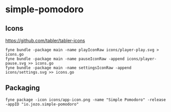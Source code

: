 # simple-pomodoro

## Icons
https://github.com/tabler/tabler-icons

```shell
fyne bundle -package main -name playIconRaw icons/player-play.svg > icons.go
fyne bundle -package main -name pauseIconRaw -append icons/player-pause.svg >> icons.go
fyne bundle -package main -name settingsIconRaw -append icons/settings.svg >> icons.go
```

## Packaging
```shell
fyne package -icon icons/app-icon.png -name "Simple Pomodoro" -release -appID "io.jozo.simple-pomodoro"
```